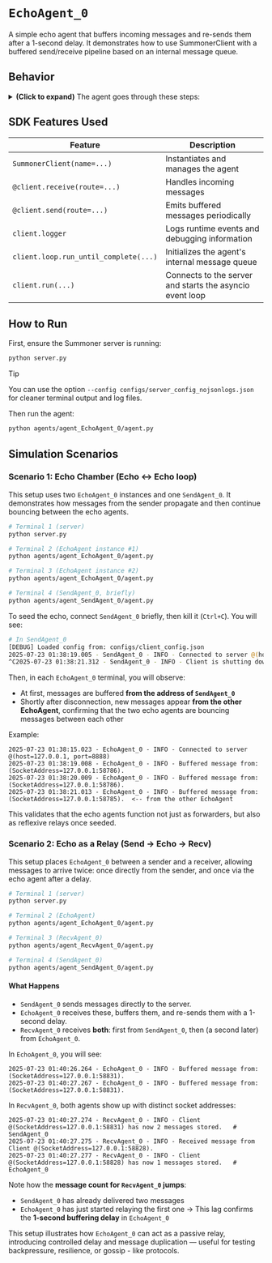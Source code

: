 # `EchoAgent_0`

A simple echo agent that buffers incoming messages and re-sends them after a 1-second delay. It demonstrates how to use SummonerClient with a buffered send/receive pipeline based on an internal message queue.

## Behavior

<details>
<summary><b>(Click to expand)</b> The agent goes through these steps:</summary>
<br>

1. On startup, the `setup` coroutine initializes an `asyncio.Queue` named `message_buffer`.  
2. When a message arrives (`@client.receive`):
   - If it is a string starting with `"Warning:"`, logs a warning with the `"Warning:"` prefix replaced by `[From Server]`.  
   - If it is a dict with `"remote_addr"` and `"content"`, serializes the content and enqueues it into `message_buffer`, logging:
     ```
     Buffered message from:(SocketAddress=<addr>)
     ```
3. The `@client.send` coroutine:
   - Awaits `message_buffer.get()` to retrieve the next message.  
   - Sleeps for 1 second to simulate delay.  
   - Returns the original content, which is sent back to the server.  
4. The cycle continues indefinitely until the client is stopped (e.g., Ctrl+C).

</details>

## SDK Features Used

| Feature                                | Description                                           |
|----------------------------------------|-------------------------------------------------------|
| `SummonerClient(name=...)`                  | Instantiates and manages the agent                    |
| `@client.receive(route=...)`           | Handles incoming messages                             |
| `@client.send(route=...)`              | Emits buffered messages periodically                  |
| `client.logger`                        | Logs runtime events and debugging information         |
| `client.loop.run_until_complete(...)`  | Initializes the agent's internal message queue        |
| `client.run(...)`                  | Connects to the server and starts the asyncio event loop   |


## How to Run

First, ensure the Summoner server is running:

   ```bash
   python server.py
   ```

> [!TIP]
> You can use the option `--config configs/server_config_nojsonlogs.json` for cleaner terminal output and log files.

Then run the agent:

   ```bash
   python agents/agent_EchoAgent_0/agent.py
   ```

## Simulation Scenarios

### Scenario 1: Echo Chamber (Echo ↔ Echo loop)

This setup uses two `EchoAgent_0` instances and one `SendAgent_0`. It demonstrates how messages from the sender propagate and then continue bouncing between the echo agents.

```bash
# Terminal 1 (server)
python server.py

# Terminal 2 (EchoAgent instance #1)
python agents/agent_EchoAgent_0/agent.py

# Terminal 3 (EchoAgent instance #2)
python agents/agent_EchoAgent_0/agent.py

# Terminal 4 (SendAgent_0, briefly)
python agents/agent_SendAgent_0/agent.py
```

To seed the echo, connect `SendAgent_0` briefly, then kill it (`Ctrl+C`). You will see:

```bash
# In SendAgent_0
[DEBUG] Loaded config from: configs/client_config.json
2025-07-23 01:38:19.005 - SendAgent_0 - INFO - Connected to server @(host=127.0.0.1, port=8888)
^C2025-07-23 01:38:21.312 - SendAgent_0 - INFO - Client is shutting down...
```

Then, in each `EchoAgent_0` terminal, you will observe:

* At first, messages are buffered **from the address of `SendAgent_0`**
* Shortly after disconnection, new messages appear **from the other EchoAgent**, confirming that the two echo agents are bouncing messages between each other

Example:

```text
2025-07-23 01:38:15.023 - EchoAgent_0 - INFO - Connected to server @(host=127.0.0.1, port=8888)
2025-07-23 01:38:19.008 - EchoAgent_0 - INFO - Buffered message from:(SocketAddress=127.0.0.1:58786).
2025-07-23 01:38:20.009 - EchoAgent_0 - INFO - Buffered message from:(SocketAddress=127.0.0.1:58786).
2025-07-23 01:38:21.013 - EchoAgent_0 - INFO - Buffered message from:(SocketAddress=127.0.0.1:58785).  <-- from the other EchoAgent
```

This validates that the echo agents function not just as forwarders, but also as reflexive relays once seeded.


### Scenario 2: Echo as a Relay (Send → Echo → Recv)

This setup places `EchoAgent_0` between a sender and a receiver, allowing messages to arrive twice: once directly from the sender, and once via the echo agent after a delay.

```bash
# Terminal 1 (server)
python server.py

# Terminal 2 (EchoAgent)
python agents/agent_EchoAgent_0/agent.py

# Terminal 3 (RecvAgent_0)
python agents/agent_RecvAgent_0/agent.py

# Terminal 4 (SendAgent_0)
python agents/agent_SendAgent_0/agent.py
```

#### What Happens

* `SendAgent_0` sends messages directly to the server.
* `EchoAgent_0` receives these, buffers them, and re-sends them with a 1-second delay.
* `RecvAgent_0` receives **both**: first from `SendAgent_0`, then (a second later) from `EchoAgent_0`.

In `EchoAgent_0`, you will see:

```text
2025-07-23 01:40:26.264 - EchoAgent_0 - INFO - Buffered message from:(SocketAddress=127.0.0.1:58831).
2025-07-23 01:40:27.267 - EchoAgent_0 - INFO - Buffered message from:(SocketAddress=127.0.0.1:58831).
```

In `RecvAgent_0`, both agents show up with distinct socket addresses:

```text
2025-07-23 01:40:27.274 - RecvAgent_0 - INFO - Client @(SocketAddress=127.0.0.1:58831) has now 2 messages stored.   # SendAgent_0
2025-07-23 01:40:27.275 - RecvAgent_0 - INFO - Received message from Client @(SocketAddress=127.0.0.1:58828).       
2025-07-23 01:40:27.277 - RecvAgent_0 - INFO - Client @(SocketAddress=127.0.0.1:58828) has now 1 messages stored.   # EchoAgent_0
```

Note how the **message count for `RecvAgent_0` jumps**:

* `SendAgent_0` has already delivered two messages
* `EchoAgent_0` has just started relaying the first one
  → This lag confirms the **1-second buffering delay** in `EchoAgent_0`

This setup illustrates how `EchoAgent_0` can act as a passive relay, introducing controlled delay and message duplication — useful for testing backpressure, resilience, or gossip - like protocols.